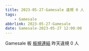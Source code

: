 ```yaml
---
title: 2023-05-27-Gamesale 違規 0 人
tags:
    - Gamesale
abbrlink: 2023-05-27-Gamesale
date: Gamesale-2023-05-27 12:00:00
---
```

Gamesale 板 [板規連結](https://www.ptt.cc/bbs/Gossiping/M.1637425085.A.07D.html)
昨天違規 0 人
